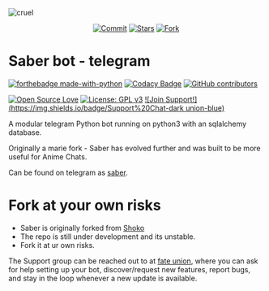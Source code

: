 
![cruel](https://telegra.ph/file/b6fbf04a9018eac3a0308.jpg)

<p align="center">
    <a href="https://github.com/nksama/saber/commits/master"><img src="https://img.shields.io/github/last-commit/nksama/saber/master?label=Last%20Commit&style=flat-square&logo=github&color=F10070" alt="Commit" /></a>
    <a href="https://github.com/nksama/saber/stargazers"><img src="https://img.shields.io/github/stars/hyper-ub/saber?label=Stars&style=flat-square&logo=github&color=F10070" alt="Stars" /></a>
    <a href="https://github.com/nksama/saber/network/members"><img src="https://img.shields.io/github/forks/nksama/saber?label=Fork&style=flat-square&logo=github&color=F10070" alt="Fork" /></a>
</p>

# Saber bot - telegram

[![forthebadge made-with-python](http://ForTheBadge.com/images/badges/made-with-python.svg)](https://www.python.org/)
[![Codacy Badge](https://app.codacy.com/project/badge/Grade/cfb691a93a064d9ea753ef2b5fccf797)](https://www.codacy.com/manual/hyper-ub/saber?utm_source=github.com&amp;utm_medium=referral&amp;utm_content=nksama/saber&amp;utm_campaign=Badge_Grade)
[![GitHub contributors](https://img.shields.io/github/contributors/Naereen/StrapDown.js.svg)](https://GitHub.com/hyper-ub/saber/graphs/contributors/)


[![Open Source Love](https://badges.frapsoft.com/os/v3/open-source.svg?v=102)](https://github.com/ellerbrock/open-source-badge/) [![License: GPL v3](https://img.shields.io/badge/License-GPLv3-blue.svg)](https://www.gnu.org/licenses/gpl-3.0)
[![Join Support!](https://img.shields.io/badge/Support%20Chat-dark union-blue)](https://t.me/404notfound) 


A modular telegram Python bot running on python3 with an sqlalchemy database.

Originally a marie fork - Saber has evolved further and was built to be more useful for Anime Chats. 

Can be found on telegram as [saber](https://t.me/saber_herobot).


# Fork at your own risks 

* Saber is originally forked from [Shoko](https://github.com/gizmostuffin/Shoko)
* The repo is still under development and its unstable.
* Fork it at ur own risks.


The Support group can be reached out to at [fate union](https://t.me/fateunion), where you can ask for help setting up your bot, discover/request new features, report bugs, and stay in the loop whenever a new update is available. 

 

